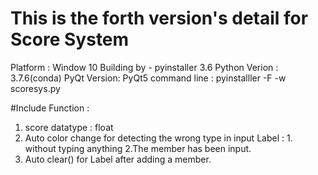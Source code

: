 # This is the forth version's detail for Score System   

Platform :      Window 10
Building by - pyinstaller 3.6
Python Verion : 3.7.6(conda)
PyQt Version:  PyQt5 
command line : pyinstalller -F -w scoresys.py



#Include Function : 
1. score datatype : float 
2. Auto color change for detecting the wrong type in input Label  : 1. without typing anything   2.The member has been input.  
3. Auto clear()  for Label  after adding a member. 









